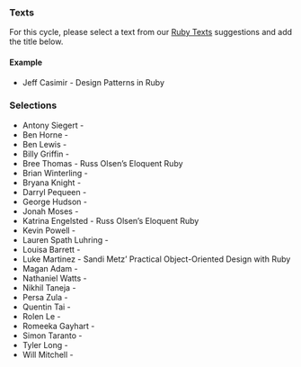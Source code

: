 ### Texts

For this cycle, please select a text from our [Ruby Texts](http://tutorials.jumpstartlab.com/reading/suggestions/ruby_texts.html) suggestions and add the title below.

#### Example

* Jeff Casimir - Design Patterns in Ruby

### Selections

* Antony Siegert - 
* Ben Horne - 
* Ben Lewis - 
* Billy Griffin - 
* Bree Thomas - Russ Olsen’s Eloquent Ruby
* Brian Winterling - 
* Bryana Knight - 
* Darryl Pequeen - 
* George Hudson - 
* Jonah Moses - 
* Katrina Engelsted - Russ Olsen’s Eloquent Ruby
* Kevin Powell - 
* Lauren Spath Luhring - 
* Louisa Barrett - 
* Luke Martinez - Sandi Metz’ Practical Object-Oriented Design with Ruby
* Magan Adam - 
* Nathaniel Watts - 
* Nikhil Taneja - 
* Persa Zula - 
* Quentin Tai - 
* Rolen Le - 
* Romeeka Gayhart - 
* Simon Taranto - 
* Tyler Long - 
* Will Mitchell - 
